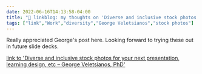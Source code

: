 ```yaml
---
date: 2022-06-16T14:13:58-04:00
title: "🔗 linkblog: my thoughts on 'Diverse and inclusive stock photos for your next presentation, learning design, etc – George Veletsianos, PhD'"
tags: ["link","Work","diversity","George Veletsianos","stock photos"]
---
```

Really appreciated George's post here. Looking forward to trying these out in future slide decks.
 

[link to 'Diverse and inclusive stock photos for your next presentation, learning design, etc – George Veletsianos, PhD'](https://www.veletsianos.com/2022/06/15/diverse-and-inclusive-stock-photos-for-your-next-presentation-learning-design-etc/?utm_source=rss)
